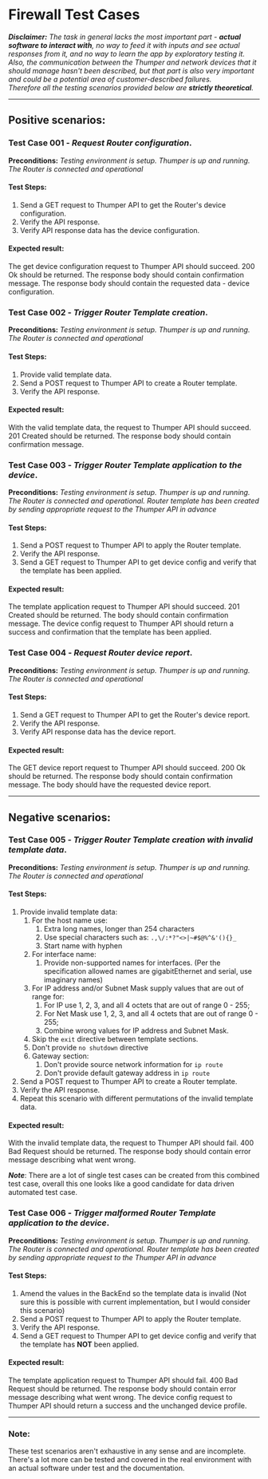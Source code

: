 # Firewall Test Cases 

**_Disclaimer:_** _The task in general lacks the most important part - **actual software to interact with**, no way to feed it with inputs and see actual responses from it, and no way to learn the app by exploratory testing it. Also, the communication between the Thumper and network devices that it should manage hasn't been described, but that part is also very important and could be a potential area of customer-described failures._  
_Therefore all the testing scenarios provided below are **strictly theoretical**._

---  

## Positive scenarios:


### Test Case 001 - _Request Router configuration_. 

**Preconditions:** _Testing environment is setup. Thumper is up and running. The Router is connected and operational_  

#### Test Steps:  
1. Send a GET request to Thumper API to get the Router's device configuration.  
2. Verify the API response.
3. Verify API response data has the device configuration.

#### Expected result:  
The get device configuration request to Thumper API should succeed. 200 Ok should be returned. The response body should contain confirmation message. The response body should contain the requested data - device configuration. 



### Test Case 002 - _Trigger Router Template creation_. 

**Preconditions:** _Testing environment is setup. Thumper is up and running. The Router is connected and operational_  

#### Test Steps:  
1. Provide valid template data.
2. Send a POST request to Thumper API to create a Router template.  
3. Verify the API response.

#### Expected result:  
With the valid template data, the request to Thumper API should succeed. 201 Created should be returned. The response body should contain confirmation message. 



### Test Case 003 - _Trigger Router Template application to the device_. 

**Preconditions:** _Testing environment is setup. Thumper is up and running. The Router is connected and operational. Router template has been created by sending appropriate request to the Thumper API in advance_  

#### Test Steps:  
1. Send a POST request to Thumper API to apply the Router template.  
2. Verify the API response.
3. Send a GET request to Thumper API to get device config and verify that the template has been applied. 

#### Expected result:  
The template application request to Thumper API should succeed. 201 Created should be returned. The body should contain confirmation message. The device config request to Thumper API should return a success and confirmation that the template 
has been applied.



### Test Case 004 - _Request Router device report_. 

**Preconditions:** _Testing environment is setup. Thumper is up and running. The Router is connected and operational_  

#### Test Steps:  
1. Send a GET request to Thumper API to get the Router's device report.  
2. Verify the API response.
3. Verify API response data has the device report.

#### Expected result:  
The GET device report request to Thumper API should succeed. 200 Ok should be returned. The response body should contain confirmation message. The body should have the requested device report. 


---
## Negative scenarios:


### Test Case 005 - _Trigger Router Template creation with invalid template data_. 

**Preconditions:** _Testing environment is setup. Thumper is up and running. The Router is connected and operational_  

#### Test Steps:  
1. Provide invalid template data:
    1. For the host name use:
        1. Extra long names, longer than 254 characters
        2. Use special characters such as: `.,\/:*?"<>|~#$@%^&'(){}_`
        3. Start name with hyphen 
    2. For interface name:
        1. Provide non-supported names for interfaces. 
        (Per the specification allowed names are gigabitEthernet and serial, use imaginary names)  
    3. For IP address and/or Subnet Mask supply values that are out of range for:
        1. For IP use 1, 2, 3, and all 4 octets that are out of range 0 - 255;   
        2. For Net Mask use 1, 2, 3, and all 4 octets that are out of range 0 - 255;  
        3. Combine wrong values for IP address and Subnet Mask.
    4. Skip the `exit` directive between template sections. 
    5. Don't provide `no shutdown` directive 
    6. Gateway section:  
        1. Don't provide source network information for `ip route`
        2. Don't provide default gateway address in `ip route`
2. Send a POST request to Thumper API to create a Router template.  
3. Verify the API response.
4. Repeat this scenario with different permutations of the invalid template data.

#### Expected result:  
With the invalid template data, the request to Thumper API should fail. 400 Bad Request should be returned. The response body should contain error message describing what went wrong. 

**_Note_**: There are a lot of single test cases can be created from this combined test case, overall this one looks like a good candidate for data driven automated test case.  


### Test Case 006 - _Trigger malformed Router Template application to the device_. 

**Preconditions:** _Testing environment is setup. Thumper is up and running. The Router is connected and operational. Router template has been created by sending appropriate request to the Thumper API in advance_  

#### Test Steps:  
1. Amend the values in the BackEnd so the template data is invalid
  (Not sure this is possible with current implementation, but I would consider this scenario)
2. Send a POST request to Thumper API to apply the Router template.   
3. Verify the API response.
4. Send a GET request to Thumper API to get device config and verify that the template has **NOT** been applied. 

#### Expected result:  
The template application request to Thumper API should fail. 400 Bad Request should be returned. The response body should contain error message describing what went wrong. The device config request to Thumper API should return a success and the unchanged device profile.


---
### Note: 

These test scenarios aren't exhaustive in any sense and are incomplete. There's a lot more can be tested and covered in the real environment with an actual software under test and the documentation. 